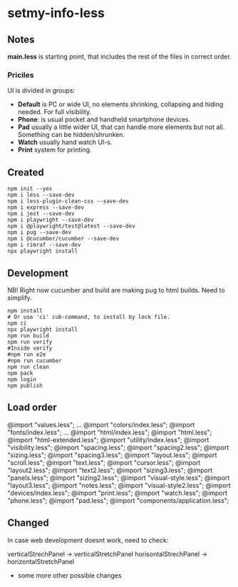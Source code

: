 # setmy-info-less

## Notes

**main.less** is starting point, that includes the rest of the files in correct order.

### Priciles

UI is divided in groups:

* **Default** is PC or wide UI, no elements shrinking, collapsing and hiding needed. For full visibility.
* **Phone**: is usual pocket and handheld smartphone devices.
* **Pad** usually a little wider UI, that can handle more elements but not all. Something can be hidden/shrunken.
* **Watch** usually hand watch UI-s.
* **Print** system for printing.

## Created

```
npm init --yes
npm i less --save-dev
npm i less-plugin-clean-css --save-dev
npm i express --save-dev
npm i jest --save-dev
npm i playwright --save-dev
npm i @playwright/test@latest --save-dev
npm i pug --save-dev
npm i @cucumber/cucumber --save-dev
npm i rimraf --save-dev
npx playwright install
```

## Development

NB! Right now cucumber and build are making pug to html builds. Need to simplify.

```
npm install
# Or use 'ci' cub-command, to install by lock file. 
npm ci
npx playwright install
npm run build
npm run verify
#Inside verify
#npm run e2e
#npm run cucumber
npm run clean
npm pack
npm login
npm publish
```

## Load order

@import "values.less";
    ...
    @import "colors/index.less";
    @import "fonts/index.less";
    ...
@import "html/index.less";
    @import "html.less";
    @import "html-extended.less";
@import "utility/index.less";
    @import "visibility.less";
    @import "spacing.less";
    @import "spacing2.less";
    @import "sizing.less";
    @import "spacing3.less";
    @import "layout.less";
    @import "scroll.less";
    @import "text.less";
    @import "cursor.less";
    @import "layout2.less";
    @import "text2.less";
    @import "sizing3.less";
    @import "panels.less";
    @import "sizing2.less";
    @import "visual-style.less";
    @import "layout3.less";
    @import "notes.less";
    @import "visual-style2.less";
@import "devices/index.less";
    @import "print.less";
    @import "watch.less";
    @import "phone.less";
    @import "pad.less";
@import "components/application.less";


## Changed

In case web development doesnt work, need to check:

verticalStrechPanel -> verticalStretchPanel
horisontalStrechPanel -> horizontalStretchPanel

+ some more other possible changes
